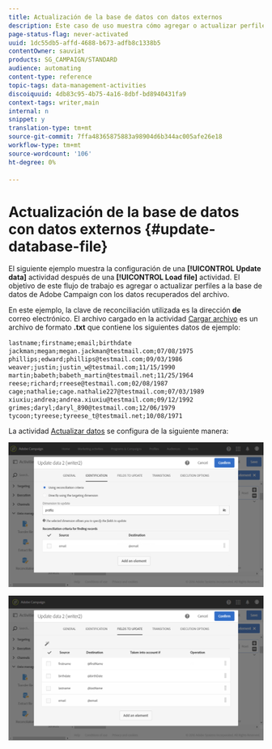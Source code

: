 ```yaml
---
title: Actualización de la base de datos con datos externos
description: Este caso de uso muestra cómo agregar o actualizar perfiles a la base de datos de Adobe Campaign con los datos recuperados del archivo.
page-status-flag: never-activated
uuid: 1dc55db5-affd-4688-b673-adfb8c1338b5
contentOwner: sauviat
products: SG_CAMPAIGN/STANDARD
audience: automating
content-type: reference
topic-tags: data-management-activities
discoiquuid: 4db83c95-4b75-4a16-8dbf-bd8940431fa9
context-tags: writer,main
internal: n
snippet: y
translation-type: tm+mt
source-git-commit: 7ffa48365875883a98904d6b344ac005afe26e18
workflow-type: tm+mt
source-wordcount: '106'
ht-degree: 0%

---
```



# Actualización de la base de datos con datos externos {#update-database-file}

El siguiente ejemplo muestra la configuración de una **[!UICONTROL Update data]** actividad después de una **[!UICONTROL Load file]** actividad. El objetivo de este flujo de trabajo es agregar o actualizar perfiles a la base de datos de Adobe Campaign con los datos recuperados del archivo.

En este ejemplo, la clave de reconciliación utilizada es la dirección **de** correo electrónico. El archivo cargado en la actividad [Cargar archivo](../../automating/using/load-file.md) es un archivo de formato **.txt** que contiene los siguientes datos de ejemplo:

```
lastname;firstname;email;birthdate
jackman;megan;megan.jackman@testmail.com;07/08/1975
phillips;edward;phillips@testmail.com;09/03/1986
weaver;justin;justin_w@testmail.com;11/15/1990
martin;babeth;babeth_martin@testmail.net;11/25/1964
reese;richard;rreese@testmail.com;02/08/1987
cage;nathalie;cage.nathalie227@testmail.com;07/03/1989
xiuxiu;andrea;andrea.xiuxiu@testmail.com;09/12/1992
grimes;daryl;daryl_890@testmail.com;12/06/1979
tycoon;tyreese;tyreese_t@testmail.net;10/08/1971
```

La actividad [Actualizar datos](../../automating/using/update-data.md) se configura de la siguiente manera:

![](assets/deduplication_example2_writer1.png)

![](assets/deduplication_example2_writer2.png)
